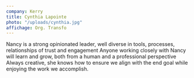 ```yaml
---
company: Kerry
title: Cynthia Lapointe
photo: "/uploads/cynthia.jpg"
affichage: Org. Transfo
---
```


Nancy is a strong opinionated leader, well diverse in tools, processes, relationships of trust and engagement Anyone working closely with Nancy will learn and grow, both from a human and a professional perspective Always creative, she knows how to ensure we align with the end goal while enjoying the work we accomplish.
